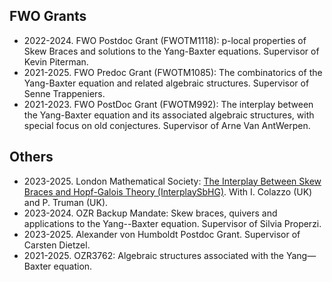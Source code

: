 ## FWO Grants

* 2022-2024. FWO Postdoc Grant (FWOTM1118): p-local properties of Skew Braces and solutions to the Yang-Baxter equations. Supervisor of Kevin Piterman.
* 2021-2025. FWO Predoc Grant (FWOTM1085): The combinatorics of the Yang-Baxter equation and related algebraic structures. Supervisor of Senne Trappeniers.
* 2021-2023. FWO PostDoc Grant (FWOTM992): The interplay between the Yang-Baxter equation and its associated algebraic structures, with special focus on old conjectures. Supervisor of Arne Van AntWerpen. 

## Others

* 2023-2025. London Mathematical Society: [The Interplay Between Skew Braces and Hopf-Galois Theory (InterplaySbHG)](https://interplaysbhg.github.io/index.html). With I. Colazzo (UK) and P. Truman (UK).  
* 2023-2024. OZR Backup Mandate: Skew braces, quivers and applications to the Yang--Baxter equation. Supervisor of Silvia Properzi. 
* 2023-2025. Alexander von Humboldt Postdoc Grant. Supervisor of Carsten Dietzel.
* 2021-2025. OZR3762: Algebraic structures associated with the Yang—Baxter equation. 
